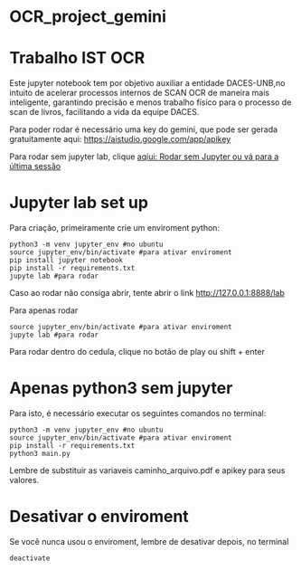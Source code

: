 # OCR_project_gemini
# Trabalho IST OCR

Este jupyter notebook tem por objetivo auxiliar a entidade DACES-UNB,no intuito de acelerar processos internos de SCAN OCR de maneira mais inteligente, garantindo precisão e menos trabalho físico para o processo de scan de livros, facilitando a vida da equipe DACES.

Para poder rodar é necessário uma key do gemini, que pode ser gerada gratuitamente aqui: https://aistudio.google.com/app/apikey

Para rodar sem jupyter lab, clique [aqiui: Rodar sem Jupyter ou vá para a última sessão](#apenas-python3-sem-jupyter)

# Jupyter lab set up

Para criação, primeiramente crie um enviroment python:

```shell
python3 -m venv jupyter_env #no ubuntu
source jupyter_env/bin/activate #para ativar enviroment
pip install jupyter notebook
pip install -r requirements.txt
jupyte lab #para rodar
```

Caso ao rodar não consiga abrir, tente abrir o link http://127.0.0.1:8888/lab

Para apenas rodar 
```shell
source jupyter_env/bin/activate #para ativar enviroment
jupyte lab #para rodar
```
Para rodar dentro do cedula, clique no botão de play ou shift + enter

# Apenas python3 sem jupyter

Para isto, é necessário executar os seguintes comandos no terminal:

```shell
python3 -m venv jupyter_env #no ubuntu
source jupyter_env/bin/activate #para ativar enviroment
pip install -r requirements.txt
python3 main.py

```

Lembre de substituir as variaveis caminho_arquivo.pdf e apikey para seus valores.

# Desativar o enviroment

Se você nunca usou o enviroment, lembre de desativar depois, no terminal

```deactivate```
